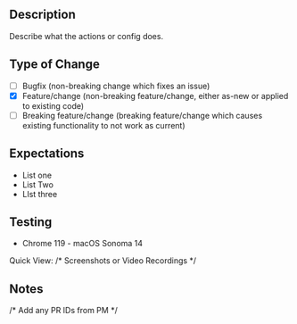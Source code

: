 ## Description

Describe what the actions or config does.

## Type of Change

- [ ] Bugfix (non-breaking change which fixes an issue)
- [x] Feature/change (non-breaking feature/change, either as-new or applied to existing code)
- [ ] Breaking feature/change (breaking feature/change which causes existing functionality to not work as current)

## Expectations

 * List one
 * List Two
 * LIst three

## Testing

* Chrome 119 - macOS Sonoma 14

Quick View:
/* Screenshots or Video Recordings */

## Notes
/* Add any PR IDs from PM */

